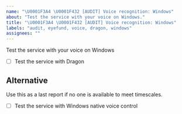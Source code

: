 ```yaml
---
name: "\U0001F3A4 \U0001F432 [AUDIT] Voice recognition: Windows"
about: "Test the service with your voice on Windows."
title: "\U0001F3A4 \U0001F432 [AUDIT] Voice recognition: Windows"
labels: "audit, eyefund, voice, dragon, windows"
assignees: ""
---
```

Test the service with your voice on Windows

- [ ] Test the service with Dragon

## Alternative

Use this as a last report if no one is available to meet timescales.

- [ ] Test the service with Windows native voice control
